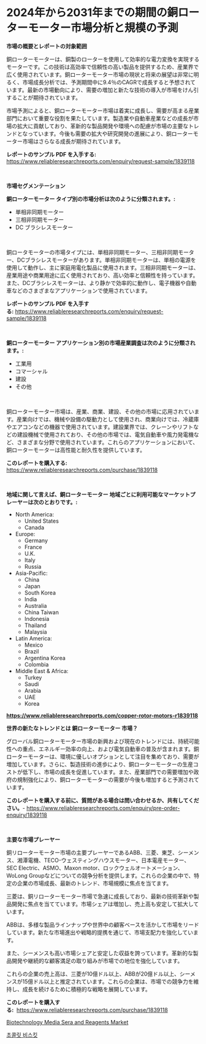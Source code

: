 <p><h1>2024年から2031年までの期間の銅ローターモーター市場分析と規模の予測</h1></p><p><strong>市場の概要とレポートの対象範囲</strong></p>
<p><p>銅ローターモーターは、銅製のローターを使用して効率的な電力変換を実現するモーターです。この技術は高効率で信頼性の高い製品を提供するため、産業界で広く使用されています。銅ローターモーター市場の現状と将来の展望は非常に明るく、市場成長分析では、予測期間中に9.4％のCAGRで成長すると予想されています。最新の市場動向により、需要の増加と新たな技術の導入が市場をけん引することが期待されています。</p><p>市場予測によると、銅ローターモーター市場は着実に成長し、需要が高まる産業部門において重要な役割を果たしています。製造業や自動車産業などの成長が市場の拡大に貢献しており、革新的な製品開発や環境への配慮が市場の主要なトレンドとなっています。今後も需要の拡大や研究開発の進展により、銅ローターモーター市場はさらなる成長が期待されています。</p></p>
<p><strong>レポートのサンプル PDF を入手する:</strong> <a href="https://www.reliableresearchreports.com/enquiry/request-sample/1839118">https://www.reliableresearchreports.com/enquiry/request-sample/1839118</a></p>
<p>&nbsp;</p>
<p><strong>市場セグメンテーション</strong></p>
<p><strong>銅ローターモーター タイプ別の市場分析は次のように分類されます。:</strong></p>
<p><ul><li>単相非同期モーター</li><li>三相非同期モーター</li><li>DC ブラシレスモーター</li></ul></p>
<p>&nbsp;</p>
<p><p>銅ロータモーターの市場タイプには、単相非同期モーター、三相非同期モーター、DCブラシレスモーターがあります。単相非同期モーターは、単相の電源を使用して動作し、主に家庭用電化製品に使用されます。三相非同期モーターは、産業用途や商業用途に広く使用されており、高い効率と信頼性を持っています。また、DCブラシレスモーターは、より静かで効率的に動作し、電子機器や自動車などのさまざまなアプリケーションで使用されています。</p></p>
<p><strong>レポートのサンプル PDF を入手する:</strong>&nbsp;<a href="https://www.reliableresearchreports.com/enquiry/request-sample/1839118">https://www.reliableresearchreports.com/enquiry/request-sample/1839118</a></p>
<p>&nbsp;</p>
<p><strong> 銅ローターモーター アプリケーション別の市場産業調査は次のように分類されます。:</strong></p>
<p><ul><li>工業用</li><li>コマーシャル</li><li>建設</li><li>その他</li></ul></p>
<p>&nbsp;</p>
<p><p>銅ローターモーター市場は、産業、商業、建設、その他の市場に応用されています。産業向けでは、機械や設備の駆動力として使用され、商業向けでは、冷蔵庫やエアコンなどの機器で使用されています。建設業界では、クレーンやリフトなどの建設機械で使用されており、その他の市場では、電気自動車や風力発電機など、さまざまな分野で使用されています。これらのアプリケーションにおいて、銅ローターモーターは高性能と耐久性を提供しています。</p></p>
<p><strong>このレポートを購入する:</strong>&nbsp; <a href="https://www.reliableresearchreports.com/purchase/1839118">https://www.reliableresearchreports.com/purchase/1839118</a></p>
<p>&nbsp;</p>
<p><strong>地域に関して言えば、銅ローターモーター 地域ごとに利用可能なマーケットプレーヤーは次のとおりです。:</strong></p>
<p><ul>
    <li>
        North America:
        <ul>
            <li>United States</li>
            <li>Canada</li>
        </ul>
    </li>
    <li>
        Europe:
        <ul>
            <li>Germany</li>
            <li>France</li>
            <li>U.K.</li>
            <li>Italy</li>
            <li>Russia</li>
        </ul>
    </li>
    <li>
        Asia-Pacific:
        <ul>
            <li>China</li>
            <li>Japan</li>
            <li>South Korea</li>
            <li>India</li>
            <li>Australia</li>
            <li>China Taiwan</li>
            <li>Indonesia</li>
            <li>Thailand</li>
            <li>Malaysia</li>
        </ul>
    </li>
    <li>
        Latin America:
        <ul>
            <li>Mexico</li>
            <li>Brazil</li>
            <li>Argentina Korea</li>
            <li>Colombia</li>
        </ul>
    </li>
    <li>
        Middle East & Africa:
        <ul>
            <li>Turkey</li>
            <li>Saudi</li>
            <li>Arabia</li>
            <li>UAE</li>
            <li>Korea</li>
        </ul>
    </li>
    </ul></p>
<p><strong><a href="https://www.reliableresearchreports.com/copper-rotor-motors-r1839118">https://www.reliableresearchreports.com/copper-rotor-motors-r1839118</a></strong>&nbsp;</p>
<p><strong>世界の新たなトレンドとは 銅ローターモーター 市場？</strong></p>
<p><p>グローバル銅ローターモーター市場の新興および現在のトレンドには、持続可能性への重点、エネルギー効率の向上、および電気自動車の普及が含まれます。銅ローターモーターは、環境に優しいオプションとして注目を集めており、需要が増加しています。さらに、製造技術の進歩により、銅ローターモーターの生産コストが低下し、市場の成長を促進しています。また、産業部門での需要増加や政府の規制強化により、銅ローターモーターの需要が今後も増加すると予測されています。</p></p>
<p><strong>このレポートを購入する前に、質問がある場合は問い合わせるか、共有してください。</strong>- <a href="https://www.reliableresearchreports.com/enquiry/pre-order-enquiry/1839118">https://www.reliableresearchreports.com/enquiry/pre-order-enquiry/1839118</a></p>
<p>&nbsp;</p>
<p><strong>主要な市場プレーヤー</strong></p>
<p><p>銅リローターモーター市場の主要プレーヤーであるABB、三菱、東芝、シーメンス、湘潭電機、TECO-ウェスティングハウスモーター、日本電産モーター、SEC Electric、ASMO、Maxon motor、ロックウェルオートメーション、WoLong Groupなどについての競争分析を提供します。これらの企業の中で、特定の企業の市場成長、最新のトレンド、市場規模に焦点を当てます。 </p><p>三菱は、銅リローターモーター市場で急速に成長しており、最新の技術革新や製品開発に焦点を当てています。市場シェアは増加し、売上高も安定して拡大しています。 </p><p>ABBは、多様な製品ラインナップや世界中の顧客ベースを活かして市場をリードしています。新たな市場進出や戦略的提携を通じて、市場支配力を強化しています。 </p><p>また、シーメンスも高い市場シェアと安定した収益を誇っています。革新的な製品開発や継続的な顧客満足の取り組みが市場での地位を強化しています。 </p><p>これらの企業の売上高は、三菱が10億ドル以上、ABBが20億ドル以上、シーメンスが15億ドル以上と推定されています。これらの企業は、市場での競争力を維持し、成長を続けるために積極的な戦略を展開しています。</p></p>
<p><strong>このレポートを購入する:</strong>&nbsp;&nbsp;<a href="https://www.reliableresearchreports.com/purchase/1839118">https://www.reliableresearchreports.com/purchase/1839118</a></p>
<p><p><a href="https://github.com/Alonsoolds3wq1d81czn8rbol/Market-Research-Report-List-2/blob/main/biotechnology-media-sera-and-reagents-market.md">Biotechnology Media Sera and Reagents Market</a></p><p><a href="https://github.com/iansanftyord09878/Market-Research-Report-List-1/blob/main/610153222107.md">초콜릿 비스킷</a></p></p>